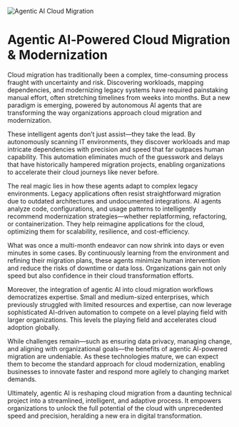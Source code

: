 ![Agentic AI Cloud Migration](https://images.unsplash.com/photo-1504384308090-c894fdcc538d?ixlib=rb-4.0.3&auto=format&fit=crop&w=1950&q=80)

# Agentic AI‑Powered Cloud Migration & Modernization

Cloud migration has traditionally been a complex, time-consuming process fraught with uncertainty and risk. Discovering workloads, mapping dependencies, and modernizing legacy systems have required painstaking manual effort, often stretching timelines from weeks into months. But a new paradigm is emerging, powered by autonomous AI agents that are transforming the way organizations approach cloud migration and modernization.

These intelligent agents don’t just assist—they take the lead. By autonomously scanning IT environments, they discover workloads and map intricate dependencies with precision and speed that far outpaces human capability. This automation eliminates much of the guesswork and delays that have historically hampered migration projects, enabling organizations to accelerate their cloud journeys like never before.

The real magic lies in how these agents adapt to complex legacy environments. Legacy applications often resist straightforward migration due to outdated architectures and undocumented integrations. AI agents analyze code, configurations, and usage patterns to intelligently recommend modernization strategies—whether replatforming, refactoring, or containerization. They help reimagine applications for the cloud, optimizing them for scalability, resilience, and cost-efficiency.

What was once a multi-month endeavor can now shrink into days or even minutes in some cases. By continuously learning from the environment and refining their migration plans, these agents minimize human intervention and reduce the risks of downtime or data loss. Organizations gain not only speed but also confidence in their cloud transformation efforts.

Moreover, the integration of agentic AI into cloud migration workflows democratizes expertise. Small and medium-sized enterprises, which previously struggled with limited resources and expertise, can now leverage sophisticated AI-driven automation to compete on a level playing field with larger organizations. This levels the playing field and accelerates cloud adoption globally.

While challenges remain—such as ensuring data privacy, managing change, and aligning with organizational goals—the benefits of agentic AI-powered migration are undeniable. As these technologies mature, we can expect them to become the standard approach for cloud modernization, enabling businesses to innovate faster and respond more agilely to changing market demands.

Ultimately, agentic AI is reshaping cloud migration from a daunting technical project into a streamlined, intelligent, and adaptive process. It empowers organizations to unlock the full potential of the cloud with unprecedented speed and precision, heralding a new era in digital transformation.
